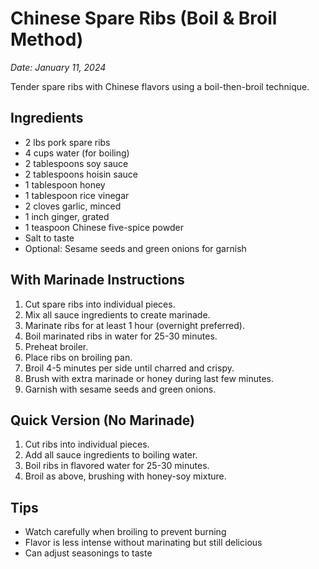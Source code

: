 # Chinese Spare Ribs (Boil & Broil Method)

*Date: January 11, 2024*

Tender spare ribs with Chinese flavors using a boil-then-broil technique.

## Ingredients
- 2 lbs pork spare ribs
- 4 cups water (for boiling)
- 2 tablespoons soy sauce
- 2 tablespoons hoisin sauce
- 1 tablespoon honey
- 1 tablespoon rice vinegar
- 2 cloves garlic, minced
- 1 inch ginger, grated
- 1 teaspoon Chinese five-spice powder
- Salt to taste
- Optional: Sesame seeds and green onions for garnish

## With Marinade Instructions
1. Cut spare ribs into individual pieces.
2. Mix all sauce ingredients to create marinade.
3. Marinate ribs for at least 1 hour (overnight preferred).
4. Boil marinated ribs in water for 25-30 minutes.
5. Preheat broiler.
6. Place ribs on broiling pan.
7. Broil 4-5 minutes per side until charred and crispy.
8. Brush with extra marinade or honey during last few minutes.
9. Garnish with sesame seeds and green onions.

## Quick Version (No Marinade)
1. Cut ribs into individual pieces.
2. Add all sauce ingredients to boiling water.
3. Boil ribs in flavored water for 25-30 minutes.
4. Broil as above, brushing with honey-soy mixture.

## Tips
- Watch carefully when broiling to prevent burning
- Flavor is less intense without marinating but still delicious
- Can adjust seasonings to taste